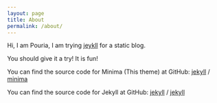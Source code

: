 ```yaml
---
layout: page
title: About
permalink: /about/
---
```


Hi, I am Pouria,
I am trying [jeykll](https://jekyllrb.com/) for a static blog. 

You should give it a try! It is fun!

You can find the source code for Minima (This theme) at GitHub:
[jekyll][jekyll-organization] /
[minima](https://github.com/jekyll/minima)

You can find the source code for Jekyll at GitHub:
[jekyll][jekyll-organization] /
[jekyll](https://github.com/jekyll/jekyll)


[jekyll-organization]: https://github.com/jekyll
